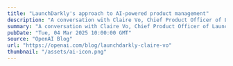 ```yaml
---
title: "LaunchDarkly's approach to AI-powered product management"
description: "A conversation with Claire Vo, Chief Product Officer of LaunchDarkly, about the changing role of product managers, her anti-to-do list, and building AI-native teams."
summary: "A conversation with Claire Vo, Chief Product Officer of LaunchDarkly, about the changing role of product managers, her anti-to-do list, and building AI-native teams."
pubDate: "Tue, 04 Mar 2025 10:00:00 GMT"
source: "OpenAI Blog"
url: "https://openai.com/blog/launchdarkly-claire-vo"
thumbnail: "/assets/ai-icon.png"
---
```



